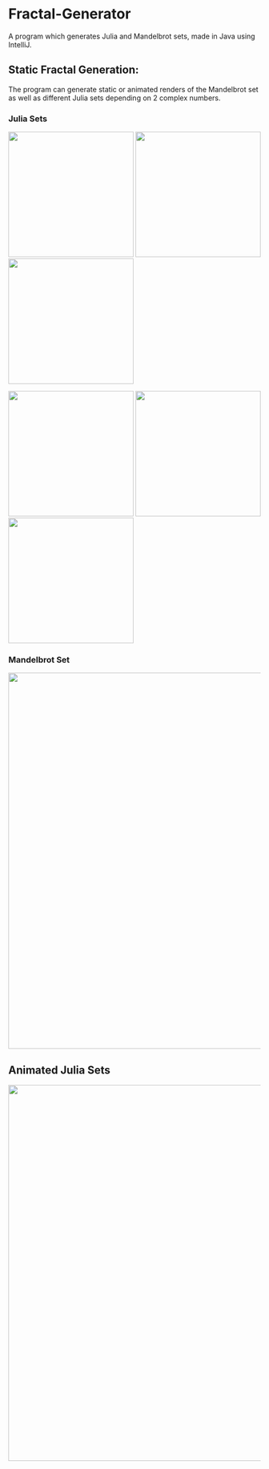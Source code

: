 # Fractal-Generator
A program which generates Julia and Mandelbrot sets, made in Java using IntelliJ.

## Static Fractal Generation:
The program can generate static or animated renders of the Mandelbrot set as well as different Julia sets depending on 2 complex numbers.

### Julia Sets
<p float="left">
  <img src="https://cdn.discordapp.com/attachments/488370207409045525/994490488944083004/image_copy_5.png" width="250" />
  <img src="https://cdn.discordapp.com/attachments/807059565937688586/994291768038277140/image.png" width="250" /> 
  <img src="https://cdn.discordapp.com/attachments/807059565937688586/994291767593668688/image_copy_7.png" width="250" />
</p>
<p float="left">
  <img src="https://cdn.discordapp.com/attachments/807059565937688586/994291767811780718/image_copy.png" width="250" />
  <img src="https://cdn.discordapp.com/attachments/807059565937688586/994291766436036730/image_copy_3.png" width="250" /> 
  <img src="https://cdn.discordapp.com/attachments/807059565937688586/994634290883215461/image.png" width="250" />
</p>

### Mandelbrot Set
<img src="https://user-images.githubusercontent.com/64125245/180596196-98d3bf77-541e-476b-9172-87e4f93de48e.png" width="750" />

## Animated Julia Sets
<img src="https://user-images.githubusercontent.com/64125245/180596269-d2c4e604-5140-497a-9ac1-11a5c2e8667b.gif" width="750" />
